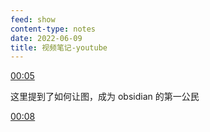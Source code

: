 ```yaml
---
feed: show
content-type: notes
date: 2022-06-09
title: 视频笔记-youtube
---
```


[00:05](https://www.youtube.com/watch?v=o0exK-xFP3k#t=5.068303059127808)

这里提到了如何让图，成为 obsidian 的第一公民

[00:08](https://www.bilibili.com/video/BV11b4y1n7L4?spm_id_from=333.999.0.0#t=8.159709)
